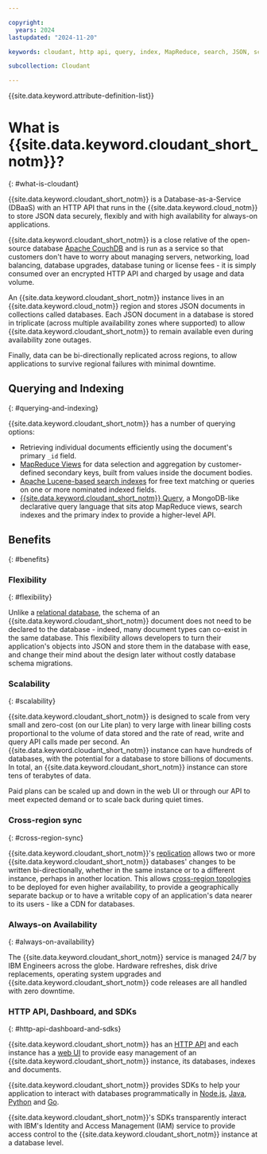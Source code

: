 ```yaml
---

copyright:
  years: 2024
lastupdated: "2024-11-20"

keywords: cloudant, http api, query, index, MapReduce, search, JSON, scalability, scale, sync, replication, SDK, http

subcollection: Cloudant

---
```


{{site.data.keyword.attribute-definition-list}}

# What is {{site.data.keyword.cloudant_short_notm}}?
{: #what-is-cloudant}

{{site.data.keyword.cloudant_short_notm}} is a Database-as-a-Service (DBaaS) with an HTTP API that runs in the {{site.data.keyword.cloud_notm}} to store JSON data securely, flexibly and with high availability for always-on applications.

{{site.data.keyword.cloudant_short_notm}} is a close relative of the open-source database [Apache CouchDB](https://couchdb.apache.org/) and is run as a service so that customers don't have to worry about managing servers, networking, load balancing, database upgrades, database tuning or license fees - it is simply consumed over an encrypted HTTP API and charged by usage and data volume.

An {{site.data.keyword.cloudant_short_notm}} instance lives in an {{site.data.keyword.cloud_notm}} region and stores JSON documents in collections called databases. Each JSON document in a database is stored in triplicate (across multiple availability zones where supported) to allow {{site.data.keyword.cloudant_short_notm}} to remain available even during availability zone outages.

Finally, data can be bi-directionally replicated across regions, to
 allow applications to survive regional failures with minimal downtime.

## Querying and Indexing
{: #querying-and-indexing}

{{site.data.keyword.cloudant_short_notm}} has a number of querying options:

- Retrieving individual documents efficiently using the document's primary `_id` field.
- [MapReduce Views](https://cloud.ibm.com/docs/Cloudant?topic=Cloudant-creating-views-mapreduce) for data selection and aggregation by customer-defined secondary keys, built from values inside the document bodies.
- [Apache Lucene-based search indexes](https://cloud.ibm.com/docs/Cloudant?topic=Cloudant-cloudant-search) for free text matching or queries on one or more nominated indexed fields.
- [{{site.data.keyword.cloudant_short_notm}} Query](https://cloud.ibm.com/docs/Cloudant?topic=Cloudant-creating-an-ibm-cloudant-query), a MongoDB-like declarative query language that sits atop MapReduce views, search indexes and the primary index to provide a higher-level API.

## Benefits
{: #benefits}

### Flexibility
{: #flexibility}

Unlike a [relational database](https://www.ibm.com/topics/relational-databases), the schema of an {{site.data.keyword.cloudant_short_notm}} document does not need to be declared to the database - indeed, many document types can co-exist in the same database. This flexibility allows developers to turn their application's objects into JSON and store them in the database with ease, and change their mind about the design later without costly database schema migrations.

### Scalability
{: #scalability}

{{site.data.keyword.cloudant_short_notm}} is designed to scale from very small and zero-cost (on our Lite plan) to very large with linear billing costs proportional to the volume of data stored and the rate of read, write and query API calls made per second. An {{site.data.keyword.cloudant_short_notm}} instance can have hundreds of databases, with the potential for a database to store billions of documents. In total, an {{site.data.keyword.cloudant_short_notm}} instance can store tens of terabytes of data.

Paid plans can be scaled up and down in the web UI or through our API to meet expected demand or to scale back during quiet times.

### Cross-region sync
{: #cross-region-sync}

{{site.data.keyword.cloudant_short_notm}}'s [replication](https://cloud.ibm.com/docs/Cloudant?topic=Cloudant-replication-guide) allows two or more {{site.data.keyword.cloudant_short_notm}} databases' changes to be written bi-directionally, whether in the same instance or to a different instance, perhaps in another location. This allows [cross-region topologies](https://blog.cloudant.com/2017/11/07/Cloudant-replication-topologies.html) to be deployed for even higher availability, to provide a geographically separate backup or to have a writable copy of an application's data nearer to its users - like a CDN for databases.

### Always-on Availability
{: #always-on-availability}

The {{site.data.keyword.cloudant_short_notm}} service is managed 24/7 by IBM Engineers across the globe. Hardware refreshes, disk drive replacements, operating system upgrades and {{site.data.keyword.cloudant_short_notm}} code releases are all handled with zero downtime.

### HTTP API, Dashboard, and SDKs
{: #http-api-dashboard-and-sdks}

{{site.data.keyword.cloudant_short_notm}} has an [HTTP API](https://cloud.ibm.com/apidocs/cloudant#introduction) and each instance has a [web UI](https://cloud.ibm.com/docs/Cloudant?topic=Cloudant-navigate-the-dashboard) to provide easy management of an {{site.data.keyword.cloudant_short_notm}} instance, its databases, indexes and documents.

{{site.data.keyword.cloudant_short_notm}} provides SDKs to help your application to interact with databases programmatically in [Node.js](https://github.com/IBM/cloudant-node-sdk), [Java](https://github.com/IBM/cloudant-java-sdk), [Python](https://github.com/IBM/cloudant-python-sdk) and [Go](https://github.com/IBM/cloudant-go-sdk).

{{site.data.keyword.cloudant_short_notm}}'s SDKs transparently interact with IBM's Identity and Access Management (IAM) service to provide access control to the {{site.data.keyword.cloudant_short_notm}} instance at a database level.

